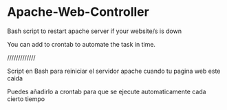 # Apache-Web-Controller
Bash script to restart apache server if your website/s is down

You can add to crontab to automate the task in time.

/////////////

Script en Bash para reiniciar el servidor apache cuando tu pagina web este caida

Puedes añadirlo a crontab para que se ejecute automaticamente cada cierto tiempo
